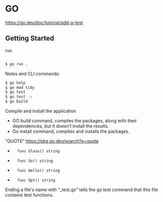 # GO
https://go.dev/doc/tutorial/add-a-test

## Getting Started

run 
```bash

$ go run .
```

Notes and CLI commands:

```bash
$ go help
$ go mod tidy
$ go test
$ go test -v
$ go build
```

Compile and install the application
- GO build command, compiles the packages, along with their dependencies, but it doesn’t install the results.
- Go install command, complies and installs the packages.

“QUOTE”
https://pkg.go.dev/search?q=quote

* 		func Glass() string
* 		func Go() string
* 		func Hello() string
* 		func Opt() string


Ending a file's name with “_test.go” tells the go test command that this file contains test functions.
